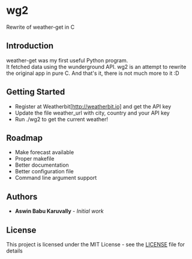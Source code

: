 # wg2
Rewrite of weather-get in C

## Introduction
weather-get was my first useful Python program.  
It fetched data using the wunderground API. wg2 is an attempt to rewrite the
original app in pure C. And that's it, there is not much more to it :D

## Getting Started
- Register at Weatherbit[http://weatherbit.io] and get the API key
- Update the file weather_url with city, country and your API key
- Run ./wg2 to get the current weather!

## Roadmap
- Make forecast available
- Proper makefile
- Better documentation
- Better configuration file
- Command line argument support

## Authors
* **Aswin Babu Karuvally** - *Initial work*

## License
This project is licensed under the MIT License - see the
[LICENSE](LICENSE) file for details

